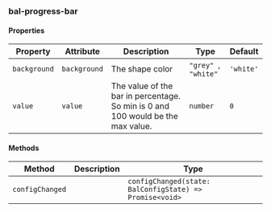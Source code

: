 ### bal-progress-bar
 
#### Properties

| Property     | Attribute    | Description                                                                     | Type                  | Default   |
| ------------ | ------------ | ------------------------------------------------------------------------------- | --------------------- | --------- |
| `background` | `background` | The shape color                                                                 | `"grey" `, ` "white"` | `'white'` |
| `value`      | `value`      | The value of the bar in percentage. So min is 0 and 100 would be the max value. | `number`              | `0`       |


#### Methods

| Method          | Description | Type                                                    |
| --------------- | ----------- | ------------------------------------------------------- |
| `configChanged` |             | `configChanged(state: BalConfigState) => Promise<void>` |
 